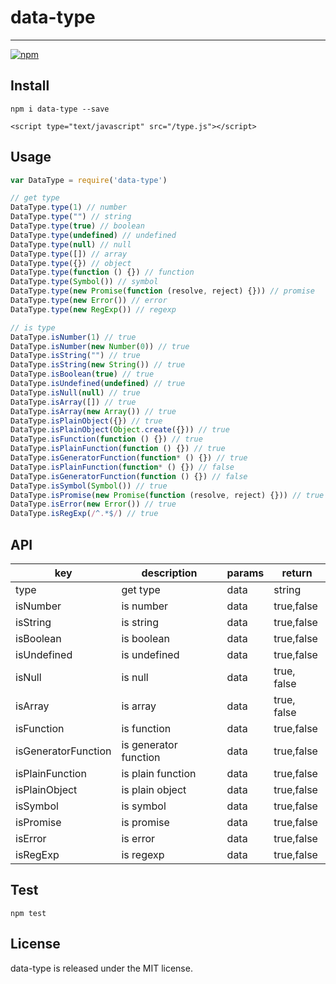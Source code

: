 # data-type
---
[![npm][npm-image]][npm-url]

[npm-image]: https://img.shields.io/npm/v/data-type.svg?style=flat
[npm-url]: https://npmjs.org/package/data-type

## Install

```
npm i data-type --save
```

```
<script type="text/javascript" src="/type.js"></script>
```

## Usage

```js
var DataType = require('data-type') 

// get type
DataType.type(1) // number
DataType.type("") // string
DataType.type(true) // boolean
DataType.type(undefined) // undefined
DataType.type(null) // null
DataType.type([]) // array
DataType.type({}) // object
DataType.type(function () {}) // function
DataType.type(Symbol()) // symbol
DataType.type(new Promise(function (resolve, reject) {})) // promise
DataType.type(new Error()) // error
DataType.type(new RegExp()) // regexp

// is type
DataType.isNumber(1) // true
DataType.isNumber(new Number(0)) // true
DataType.isString("") // true
DataType.isString(new String()) // true
DataType.isBoolean(true) // true
DataType.isUndefined(undefined) // true
DataType.isNull(null) // true
DataType.isArray([]) // true
DataType.isArray(new Array()) // true
DataType.isPlainObject({}) // true
DataType.isPlainObject(Object.create({})) // true
DataType.isFunction(function () {}) // true
DataType.isPlainFunction(function () {}) // true
DataType.isGeneratorFunction(function* () {}) // true
DataType.isPlainFunction(function* () {}) // false
DataType.isGeneratorFunction(function () {}) // false
DataType.isSymbol(Symbol()) // true
DataType.isPromise(new Promise(function (resolve, reject) {})) // true
DataType.isError(new Error()) // true
DataType.isRegExp(/^.*$/) // true
```

## API
| key | description | params | return | 
|-----|-------------|--------|--------|
| type | get type | data | string |
| isNumber | is number | data | true,false |
| isString | is string  | data | true,false |
| isBoolean | is boolean | data | true,false |
| isUndefined | is undefined | data | true,false |
| isNull | is null | data | true, false |
| isArray | is array | data | true, false |
| isFunction | is function | data | true,false |
| isGeneratorFunction | is generator function | data | true,false |
| isPlainFunction | is plain function | data | true,false |
| isPlainObject | is plain object | data | true,false |
| isSymbol | is symbol | data | true,false |
| isPromise | is promise | data | true,false |
| isError | is error | data | true,false |
| isRegExp | is regexp | data | true,false |

## Test

```
npm test
```

## License

data-type is released under the MIT license.
